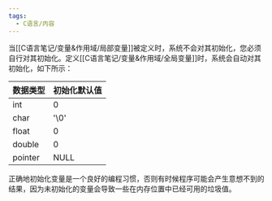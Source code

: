 ```yaml
---
tags:
  - C语言/内容
---
```

当[[C语言笔记/变量&作用域/局部变量]]被定义时，系统不会对其初始化，您必须自行对其初始化。定义[[C语言笔记/变量&作用域/全局变量]]时，系统会自动对其初始化，如下所示：

|数据类型|初始化默认值|
|---|---|
|int|0|
|char|'\0'|
|float|0|
|double|0|
|pointer|NULL|

正确地初始化变量是一个良好的编程习惯，否则有时候程序可能会产生意想不到的结果，因为未初始化的变量会导致一些在内存位置中已经可用的垃圾值。